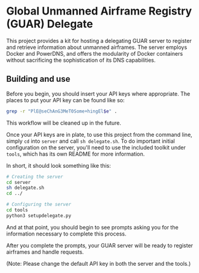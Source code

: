 # Global Unmanned Airframe Registry (GUAR) Delegate

This project provides a kit for hosting a delegating GUAR server to register and retrieve information about unmanned airframes.
The server employs Docker and PowerDNS, and offers the modularity of Docker containers without sacrificing the sophistication of its DNS capabilities.

## Building and use
Before you begin, you should insert your API keys where appropriate.
The places to put your API key can be found like so:
```bash
grep -r "PlE@seChAnG3MeT0Some+hingEl$e" .
```
This workflow will be cleaned up in the future.

Once your API keys are in plate, to use this project from the command line, simply `cd` into `server` and call `sh delegate.sh`. To do important initial configuration on the server, you'll need to use the included toolkit under `tools`, which has its own README for more information.

In short, it should look something like this:
```bash
# Creating the server
cd server
sh delegate.sh
cd ../

# Configuring the server
cd tools
python3 setupdelegate.py
```
And at that point, you should begin to see prompts asking you for the information necessary to complete this process.

After you complete the prompts, your GUAR server will be ready to register airframes and handle requests.

(Note: Please change the default API key in both the server and the tools.)


